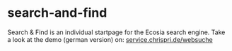 # search-and-find
Search &amp; Find is an individual startpage for the Ecosia search engine.
Take a look at the demo (german version) on: [service.chrispri.de/websuche](http://service.chrispri.de/websuche)
